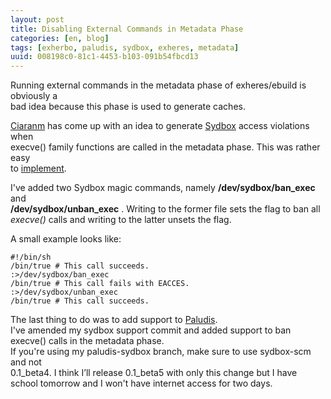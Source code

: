 ```yaml
---
layout: post
title: Disabling External Commands in Metadata Phase
categories: [en, blog]
tags: [exherbo, paludis, sydbox, exheres, metadata]
uuid: 008198c0-81c1-4453-b103-091b54fbcd13
---
```


Running external commands in the metadata phase of exheres/ebuild is obviously a  
bad idea because this phase is used to generate caches.

[Ciaranm](http://ciaranm.wordpress.com/) has come up with an idea to generate
[Sydbox]({{site.url}}/sydbox) access violations when  
execve() family functions are called in the metadata phase. This was rather easy  
to [implement](http://github.com/alip/sydbox/commit/6e822623d9670688a1ec88804b81896d5ab22314).

I've added two Sydbox magic commands, namely **/dev/sydbox/ban\_exec** and  
**/dev/sydbox/unban\_exec** . Writing to the former file sets the flag to ban all  
_execve()_ calls and writing to the latter unsets the flag.

A small example looks like:

    #!/bin/sh
    /bin/true # This call succeeds.
    :>/dev/sydbox/ban_exec
    /bin/true # This call fails with EACCES.
    :>/dev/sydbox/unban_exec
    /bin/true # This call succeeds.

The last thing to do was to add support to [Paludis](http://paludis.pioto.org).  
I've amended my sydbox support commit and added support to ban execve() calls in the metadata phase.  
If you're using my paludis-sydbox branch, make sure to use sydbox-scm and not  
0.1\_beta4. I think I’ll release 0.1\_beta5 with only this change but I have  
school tomorrow and I won't have internet access for two days.
